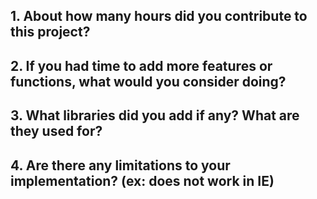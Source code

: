 ## 1. About how many hours did you contribute to this project?

## 2. If you had time to add more features or functions, what would you consider doing?

## 3. What libraries did you add if any? What are they used for?

## 4. Are there any limitations to your implementation? (ex: does not work in IE)
